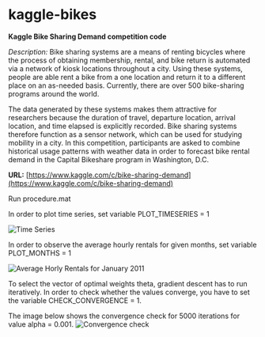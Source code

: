 kaggle-bikes
============

**Kaggle Bike Sharing Demand competition code**

*Description:*
Bike sharing systems are a means of renting bicycles where the process of obtaining membership, rental, and bike return is automated via a network of kiosk locations throughout a city. Using these systems, people are able rent a bike from a one location and return it to a different place on an as-needed basis. Currently, there are over 500 bike-sharing programs around the world.

The data generated by these systems makes them attractive for researchers because the duration of travel, departure location, arrival location, and time elapsed is explicitly recorded. Bike sharing systems therefore function as a sensor network, which can be used for studying mobility in a city. In this competition, participants are asked to combine historical usage patterns with weather data in order to forecast bike rental demand in the Capital Bikeshare program in Washington, D.C.

**URL:** [https://www.kaggle.com/c/bike-sharing-demand](https://www.kaggle.com/c/bike-sharing-demand)


Run procedure.mat

In order to plot time series, set variable PLOT_TIMESERIES = 1

![Time Series](https://raw.githubusercontent.com/nikogamulin/kaggle-bikes/master/images/Daily%20Bike%20Rentals.png)

In order to observe the average hourly rentals for given months, set variable PLOT_MONTHS = 1

![Average Horly Rentals for January 2011](https://raw.githubusercontent.com/nikogamulin/kaggle-bikes/master/images/Average%20Hourly%20Rentals%20for%20January.png)

To select the vector of optimal weights theta, gradient descent has to run iteratively. In order to check whether the values converge, you have to set the variable CHECK_CONVERGENCE = 1.

The image below shows the convergence check for 5000 iterations for value alpha = 0.001.
![Convergence check](https://raw.githubusercontent.com/nikogamulin/kaggle-bikes/master/images/Gradient%20Descent%20Convergence%20Check.png)
